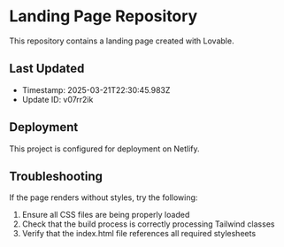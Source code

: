 
# Landing Page Repository

This repository contains a landing page created with Lovable.

## Last Updated
- Timestamp: 2025-03-21T22:30:45.983Z
- Update ID: v07rr2ik

## Deployment
This project is configured for deployment on Netlify.

## Troubleshooting
If the page renders without styles, try the following:
1. Ensure all CSS files are being properly loaded
2. Check that the build process is correctly processing Tailwind classes
3. Verify that the index.html file references all required stylesheets
